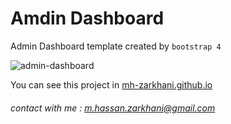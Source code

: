 # Amdin Dashboard

Admin Dashboard template created by `bootstrap 4`

<img src="http://imageupper.com/s12/1/1/X15600922931554466_1.png" alt="admin-dashboard" />

You can see this project in [mh-zarkhani.github.io](https://mh-zarkhani.github.io/Admin-Dashboard)

###### contact with me : m.hassan.zarkhani@gmail.com
